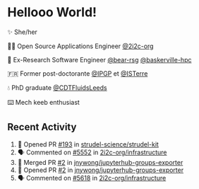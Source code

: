 # Hellooo World!

✨ She/her

👩‍💻 Open Source Applications Engineer [@2i2c-org](https://2i2c.org/)

🐻 Ex-Research Software Engineer [@bear-rsg](https://github.com/bear-rsg) [@baskerville-hpc](https://github.com/baskerville-hpc) 

🇫🇷 Former post-doctorante [@IPGP](https://github.com/IPGP) et [@ISTerre](https://www.isterre.fr/) 

💧 PhD graduate [@CDTFluidsLeeds](https://fluid-dynamics.leeds.ac.uk/) 

⌨️ Mech keeb enthusiast 

## Recent Activity 

<!--START_SECTION:activity-->
1. 💪 Opened PR [#193](https://github.com/strudel-science/strudel-kit/pull/193) in [strudel-science/strudel-kit](https://github.com/strudel-science/strudel-kit)
2. 🗣 Commented on [#5552](https://github.com/2i2c-org/infrastructure/issues/5552#issuecomment-2814910378) in [2i2c-org/infrastructure](https://github.com/2i2c-org/infrastructure)
3. 🎉 Merged PR [#2](https://github.com/jnywong/jupyterhub-groups-exporter/pull/2) in [jnywong/jupyterhub-groups-exporter](https://github.com/jnywong/jupyterhub-groups-exporter)
4. 💪 Opened PR [#2](https://github.com/jnywong/jupyterhub-groups-exporter/pull/2) in [jnywong/jupyterhub-groups-exporter](https://github.com/jnywong/jupyterhub-groups-exporter)
5. 🗣 Commented on [#5618](https://github.com/2i2c-org/infrastructure/issues/5618#issuecomment-2812752787) in [2i2c-org/infrastructure](https://github.com/2i2c-org/infrastructure)
<!--END_SECTION:activity-->
